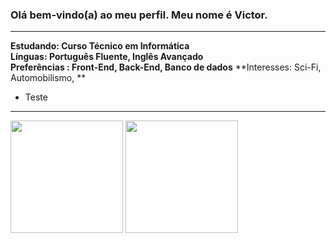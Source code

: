 ### Olá bem-vindo(a) ao meu perfil. Meu nome é Victor.
<hr>

**Estudando: Curso Técnico em Informática**<br>
**Línguas: Português Fluente, Inglês Avançado**<br>
**Preferências : Front-End, Back-End, Banco de dados**
**Interesses: Sci-Fi, Automobilismo, **
* Teste


<!--<div>
  <h3>Como </h3>
<a href="mailto:vfiabane2005@gmail.com"><img src="https://img.shields.io/badge/Gmail-D14836?style=for-the-badge&logo=gmail&logoColor=white"/><a/>
</div>-->
<hr>
<div>
<img height="180em" src="https://github-readme-stats.vercel.app/api?username=victor-fiabane&show_icons=true&theme=codeSTACKr&locale=pt-br"/>
<img height="180em" src="https://github-readme-stats.vercel.app/api/top-langs/?username=victor-fiabane&layout=compact&theme=codeSTACKr&locale=pt-br"/>
</div>
